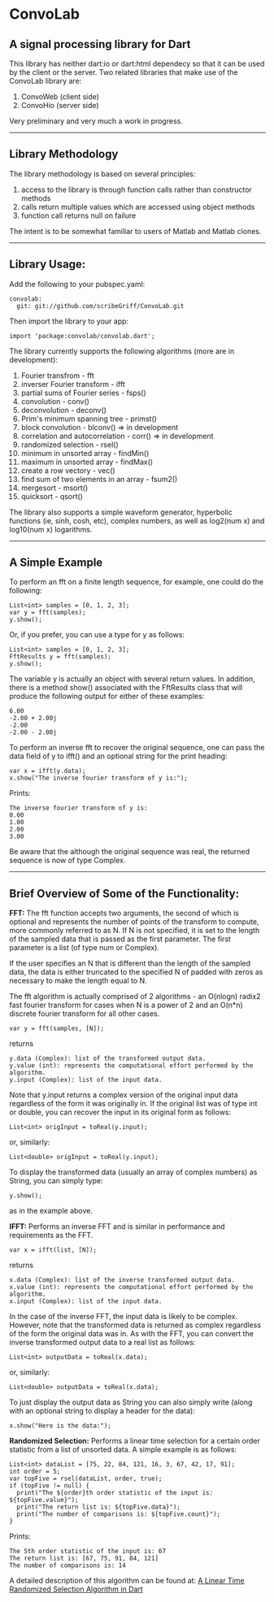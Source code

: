 # ConvoLab #

## A signal processing library for Dart ##

This library has neither dart:io or dart:html dependecy so that it can be used by the client or the server.  Two related libraries that make use of the ConvoLab library are:

1.  ConvoWeb (client side)
2.  ConvoHio (server side)

Very preliminary and very much a work in progress.

----------


## Library Methodology ##
The library methodology is based on several principles: 

1.  access to the library is through function calls rather than constructor methods
2.  calls return multiple values which are accessed using object methods
3.  function call returns null on failure

The intent is to be somewhat familiar to users of Matlab and Matlab clones.

----------  
## Library Usage: ##

Add the following to your pubspec.yaml:

    convolab:
      git: git://github.com/scribeGriff/ConvoLab.git

Then import the library to your app:

    import 'package:convolab/convolab.dart';

The library currently supports the following algorithms (more are in development):

1.  Fourier transfrom - fft
2.  inverser Fourier transform - ifft
3.  partial sums of Fourier series - fsps()
4.  convolution - conv()
5.  deconvolution - deconv()
6.  Prim's minimum spanning tree - primst()
7.  block convolution - blconv() => in development
8.  correlation and autocorrelation - corr() => in development
9.  randomized selection - rsel()
10.  minimum in unsorted array - findMin()
11.  maximum in unsorted array - findMax()
12.  create a row vectory - vec()
13.  find sum of two elements in an array - fsum2()
14.  mergesort - msort()
15.  quicksort - qsort()

The library also supports a simple waveform generator, hyperbolic functions (ie, sinh, cosh, etc), complex numbers, as well as log2(num x) and log10(num x) logarithms.

----------

## A Simple Example ##

To perform an fft on a finite length sequence, for example, one could do the following:

    List<int> samples = [0, 1, 2, 3];
    var y = fft(samples);
    y.show();

Or, if you prefer, you can use a type for y as follows:

    List<int> samples = [0, 1, 2, 3];
    FftResults y = fft(samples);
    y.show();

The variable y is actually an object with several return values.  In addition, there is a method show() associated with the FftResults class that will produce the following output for either of these examples:

    6.00
    -2.00 + 2.00j
    -2.00
    -2.00 - 2.00j

To perform an inverse fft to recover the original sequence, one can pass the data field of y to ifft() and an optional string for the print heading:

    var x = ifft(y.data);
    x.show("The inverse fourier transform of y is:");

Prints:

    The inverse fourier transform of y is:
    0.00
    1.00
    2.00
    3.00

Be aware that the although the original sequence was real, the returned sequence is now of type Complex.

----------

## Brief Overview of Some of the Functionality: ##

**FFT:**  The fft function accepts two arguments, the second of which is optional and represents the number of points of the transform to compute, more commonly referred to as N.  If N is not specified, it is set to the length of the sampled data that is passed as the first parameter.  The first parameter is a list (of type num or Complex).

If the user specifies an N that is different than the length of the sampled data, the data is either truncated to the specified N of padded with zeros as necessary to make the length equal to N.

The fft algorithm is actually comprised of 2 algorithms - an O(nlogn) radix2 fast fourier transform for cases when N is a power of 2 and an O(n*n) discrete fourier transform for all other cases.

    var y = fft(samples, [N]);

returns

    y.data (Complex): list of the transformed output data.
    y.value (int): represents the computational effort performed by the algorithm.
    y.input (Complex): list of the input data.  

Note that y.input returns a complex version of the original input data regardless of the form it was originally in.  If the original list was of type int or double, you can recover the input in its original form as follows:

    List<int> origInput = toReal(y.input);

or, similarly:

    List<double> origInput = toReal(y.input);

To display the transformed data (usually an array of complex numbers) as String, you can simply type:

    y.show();

as in the example above.    

**IFFT:**  Performs an inverse FFT and is similar in performance and requirements as the FFT.

    var x = ifft(list, [N]);

returns

    x.data (Complex): list of the inverse transformed output data.
    x.value (int): represents the computational effort performed by the algorithm.
    x.input (Complex): list of the input data. 

In the case of the inverse FFT, the input data is likely to be complex.  However, note that the transformed data is returned as complex regardless of the form the original data was in.  As with the FFT, you can convert the inverse transformed output data to a real list as follows:

    List<int> outputData = toReal(x.data);

or, similarly:

    List<double> outputData = toReal(x.data);

To just display the output data as String you can also simply write (along with an optional string to display a header for the data):

    x.show("Here is the data:");


**Randomized Selection:**  Performs a linear time selection for a certain order statistic from a list of unsorted data.  A simple example is as follows:

    List<int> dataList = [75, 22, 84, 121, 16, 3, 67, 42, 17, 91];
    int order = 5;
    var topFive = rsel(dataList, order, true);
    if (topFive != null) {
      print("The ${order}th order statistic of the input is: ${topFive.value}");
      print("The return list is: ${topFive.data}");
      print("The number of comparisons is: ${topFive.count}");
    }

Prints:

    The 5th order statistic of the input is: 67
    The return list is: [67, 75, 91, 84, 121]
    The number of comparisons is: 14

A detailed description of this algorithm can be found at: [A Linear Time Randomized Selection Algorithm in Dart](http://www.scribegriff.com/studios/index.php?post/2012/05/31/A-Linear-Time-Randomized-Selection-Algorithm-in-Dart "Linear Time Selection")





